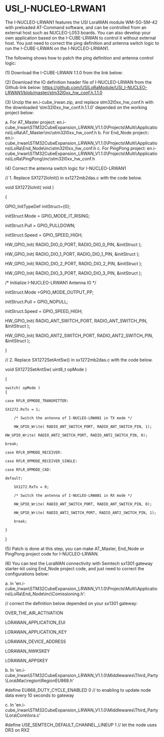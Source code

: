 # USI_I-NUCLEO-LRWAN1

The I-NUCLEO-LRWAN1 features the USI LoraWAN module WM-SG-SM-42 with preloaded AT-Command software, and can be controlled from an external host such as NUCLEO-L053 boards. You can also develop your own application based on the I-CUBE-LRWAN to control it without external host.
You just need to correct the ping definition and antenna switch logic to run the I-CUBE-LRWAN on the I-NUCLEO-LRWAN1. 

The following shows how to patch the ping definition and antenna control logic:

(1)	Download the I-CUBE-LRWAN 1.1.0 from the link below:

(2)	Download the IO definition header file of I-NUCLEO-LRWAN from the Github link below:
  https://github.com/USILoRaModule/USI_I-NUCLEO-LRWAN1/blob/master/stm32l0xx_hw_conf.h.1.1.0

(3)	Unzip the en.i-cube_lrwan.zip, and replace stm32l0xx_hw_conf.h with the downloaded ‘stm32l0xx_hw_conf.h.1.1.0’ depended on the working project below:

  a.	For AT_Master project:
  en.i-cube_lrwan\STM32CubeExpansion_LRWAN_V1.1.0\Projects\Multi\Applications\LoRa\AT_Master\inc\stm32l0xx_hw_conf.h
  b.	For End_Node project::
  en.i-cube_lrwan\STM32CubeExpansion_LRWAN_V1.1.0\Projects\Multi\Applications\LoRa\End_Node\inc\stm32l0xx_hw_conf.h
  c.	For PingPong project:
  en.i-cube_lrwan\STM32CubeExpansion_LRWAN_V1.1.0\Projects\Multi\Applications\LoRa\PingPong\inc\stm32l0xx_hw_conf.h

(4)	Correct the antenna switch logic for I-NUCLEO-LRWAN1

// 1. Replace SX1272IoInit() in sx1272mb2das.c with the code below.

void SX1272IoInit( void )

{


  GPIO_InitTypeDef initStruct={0};
    
  initStruct.Mode = GPIO_MODE_IT_RISING;
  
  initStruct.Pull = GPIO_PULLDOWN;
  
  initStruct.Speed = GPIO_SPEED_HIGH;

  HW_GPIO_Init( RADIO_DIO_0_PORT, RADIO_DIO_0_PIN, &initStruct );
  
  HW_GPIO_Init( RADIO_DIO_1_PORT, RADIO_DIO_1_PIN, &initStruct );
  
  HW_GPIO_Init( RADIO_DIO_2_PORT, RADIO_DIO_2_PIN, &initStruct );
  
  HW_GPIO_Init( RADIO_DIO_3_PORT, RADIO_DIO_3_PIN, &initStruct );
	
  /* Initialize I-NUCLEO-LRWAN1 Antenna IO */
  
  initStruct.Mode =GPIO_MODE_OUTPUT_PP;
  
  initStruct.Pull = GPIO_NOPULL; 
  
  initStruct.Speed = GPIO_SPEED_HIGH;
    
  HW_GPIO_Init( RADIO_ANT_SWITCH_PORT, RADIO_ANT_SWITCH_PIN, &initStruct  ); 
  
  HW_GPIO_Init( RADIO_ANT2_SWITCH_PORT, RADIO_ANT2_SWITCH_PIN, &initStruct  ); 

}



// 2. Replace SX1272SetAntSw() in sx1272mb2das.c with the code below.

void SX1272SetAntSw( uint8_t opMode )

{


    switch( opMode )
    {
    
    case RFLR_OPMODE_TRANSMITTER:
    
	SX1272.RxTx = 1;
	
        /* Switch the antenna of I-NUCLEO-LRWAN1 in TX mode */
	
        HW_GPIO_Write( RADIO_ANT_SWITCH_PORT, RADIO_ANT_SWITCH_PIN, 1);
        
	HW_GPIO_Write( RADIO_ANT2_SWITCH_PORT, RADIO_ANT2_SWITCH_PIN, 0);
        
	break;
	
    case RFLR_OPMODE_RECEIVER:
    
    case RFLR_OPMODE_RECEIVER_SINGLE:
    
    case RFLR_OPMODE_CAD:
    
    default:
    
        SX1272.RxTx = 0;
	
        /* Switch the antenna of I-NUCLEO-LRWAN1 in RX mode */
	
        HW_GPIO_Write( RADIO_ANT_SWITCH_PORT, RADIO_ANT_SWITCH_PIN, 0);
	
        HW_GPIO_Write( RADIO_ANT2_SWITCH_PORT, RADIO_ANT2_SWITCH_PIN, 1);
	
        break;
	
    }
    
}


(5)	Patch is done at this step, you can make AT_Master, End_Node or PingPong project code for I-NUCLEO-LRWAN.

(6)	You can test the LoraWAN connectivity with Semtech sx1301 gateway starter-kit using End_Node project code, and just need to correct the configurations below:

  a.	in 'en.i-cube_lrwan\STM32CubeExpansion_LRWAN_V1.1.0\Projects\Multi\Applications\LoRa\End_Node\inc\Comissioning.h':
  
  // correct the definition below depended on your sx1301 gateway:
  
  OVER_THE_AIR_ACTIVATION
  
  LORAWAN_APPLICATION_EUI
  
  LORAWAN_APPLICATION_KEY
  
  LORAWAN_DEVICE_ADDRESS
  
  LORAWAN_NWKSKEY
  
  LORAWAN_APPSKEY
   
  
  b.	In 'en.i-cube_lrwan\STM32CubeExpansion_LRWAN_V1.1.0\Middlewares\Third_Party\Lora\Mac\region\RegionEU868.h'
  
  #define EU868_DUTY_CYCLE_ENABLED 0  // to enabling to update node data every 10 seconds to gateway
  
  c.	In 'en.i-cube_lrwan\STM32CubeExpansion_LRWAN_V1.1.0\Middlewares\Third_Party\Lora\Core\lora.c'
  
  #define USE_SEMTECH_DEFAULT_CHANNEL_LINEUP  1   // let the node uses DR3 on RX2


